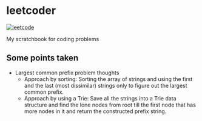# leetcoder
[![leetcode](https://img.shields.io/badge/-akhil__sudh-F89F1B?style=for-the-badge&logo=leetcode&logoColor=white)](https://leetcode.com/akhil_sudh/)

My scratchbook for coding problems

## Some points taken
* Largest common prefix problem thoughts
  * Approach by sorting: Sorting the array of strings and using the first and the last (most dissimilar) strings only to figure out the largest common prefix.
  * Approach by using a Trie: Save all the strings into a Trie data structure and find the lone nodes from root till the first node that has more nodes in it and return the constructed prefix string.

